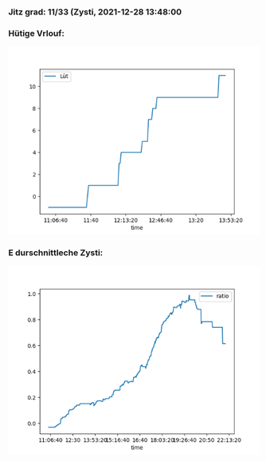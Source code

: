 ### Jitz grad: 11/33 (Zysti, 2021-12-28 13:48:00

### Hütige Vrlouf:
![Graph](Today.png)

### E durschnittleche Zysti:
![Graph](Zysti.png)
